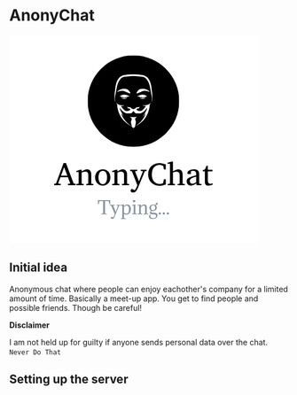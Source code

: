 # AnonyChat

![Logo](Assets/Logo.png)

## Initial idea

Anonymous chat where people can enjoy eachother's company for a limited amount of time.
Basically a meet-up app. You get to find people and possible friends.
Though be careful!

**Disclaimer**

I am not held up for guilty if anyone sends personal data over the chat.\
``Never Do That``

## Setting up the server

